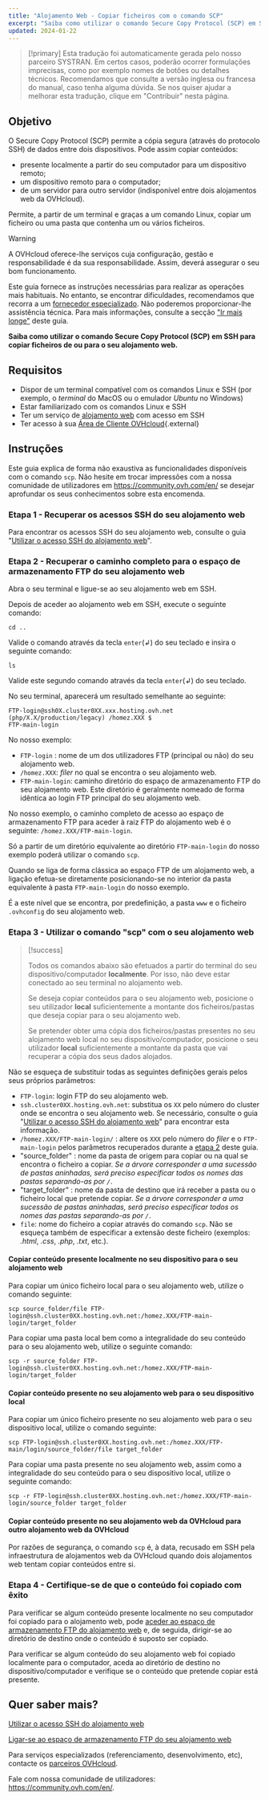 ```yaml
---
title: "Alojamento Web - Copiar ficheiros com o comando SCP"
excerpt: "Saiba como utilizar o comando Secure Copy Protocol (SCP) em SSH para copiar ficheiros de ou para o seu alojamento web"
updated: 2024-01-22
---
```


> [!primary]
> Esta tradução foi automaticamente gerada pelo nosso parceiro SYSTRAN. Em certos casos, poderão ocorrer formulações imprecisas, como por exemplo nomes de botões ou detalhes técnicos. Recomendamos que consulte a versão inglesa ou francesa do manual, caso tenha alguma dúvida. Se nos quiser ajudar a melhorar esta tradução, clique em "Contribuir" nesta página.
>

## Objetivo

O Secure Copy Protocol (SCP) permite a cópia segura (através do protocolo SSH) de dados entre dois dispositivos. Pode assim copiar conteúdos:

- presente localmente a partir do seu computador para um dispositivo remoto;
- um dispositivo remoto para o computador;
- de um servidor para outro servidor (indisponível entre dois alojamentos web da OVHcloud).

Permite, a partir de um terminal e graças a um comando Linux, copiar um ficheiro ou uma pasta que contenha um ou vários ficheiros.

> [!warning]
>
> A OVHcloud oferece-lhe serviços cuja configuração, gestão e responsabilidade é da sua responsabilidade. Assim, deverá assegurar o seu bom funcionamento.
> 
> Este guia fornece as instruções necessárias para realizar as operações mais habituais. No entanto, se encontrar dificuldades, recomendamos que recorra a um [fornecedor especializado](https://partner.ovhcloud.com/pt/directory/). Não poderemos proporcionar-lhe assistência técnica. Para mais informações, consulte a secção ["Ir mais longe"](#go-further) deste guia.
>

**Saiba como utilizar o comando Secure Copy Protocol (SCP) em SSH para copiar ficheiros de ou para o seu alojamento web.**

## Requisitos

- Dispor de um terminal compatível com os comandos Linux e SSH (por exemplo, o *terminal* do MacOS ou o emulador *Ubuntu* no Windows)
- Estar familiarizado com os comandos Linux e SSH
- Ter um serviço de [alojamento web](https://www.ovhcloud.com/pt/web-hosting/) com acesso em SSH
- Ter acesso à sua [Área de Cliente OVHcloud](https://www.ovh.com/auth/?action=gotomanager&from=https://www.ovh.pt/&ovhSubsidiary=pt){.external}

## Instruções

Este guia explica de forma não exaustiva as funcionalidades disponíveis com o comando `scp`. Não hesite em trocar impressões com a nossa comunidade de utilizadores em <https://community.ovh.com/en/> se desejar aprofundar os seus conhecimentos sobre esta encomenda.

### Etapa 1 - Recuperar os acessos SSH do seu alojamento web

Para encontrar os acessos SSH do seu alojamento web, consulte o guia "[Utilizar o acesso SSH do alojamento web](/pages/web_cloud/web_hosting/ssh_on_webhosting)".

### Etapa 2 - Recuperar o caminho completo para o espaço de armazenamento FTP do seu alojamento web<a name="step2"></a>

Abra o seu terminal e ligue-se ao seu alojamento web em SSH.

Depois de aceder ao alojamento web em SSH, execute o seguinte comando: 

```ssh
cd ..
```

Valide o comando através da tecla `enter`(↲) do seu teclado e insira o seguinte comando:

```ssh
ls
```

Valide este segundo comando através da tecla `enter`(↲) do seu teclado.

No seu terminal, aparecerá um resultado semelhante ao seguinte:

```ssh
FTP-login@ssh0X.cluster0XX.xxx.hosting.ovh.net (php/X.X/production/legacy) /homez.XXX $
FTP-main-login
```

No nosso exemplo:

- `FTP-login` : nome de um dos utilizadores FTP (principal ou não) do seu alojamento web.
- `/homez.XXX`: *filer* no qual se encontra o seu alojamento web.
- `FTP-main-login`: caminho diretório do espaço de armazenamento FTP do seu alojamento web. Este diretório é geralmente nomeado de forma idêntica ao login FTP principal do seu alojamento web.

No nosso exemplo, o caminho completo de acesso ao espaço de armazenamento FTP para aceder à raiz FTP do alojamento web é o seguinte: `/homez.XXX/FTP-main-login`.

Só a partir de um diretório equivalente ao diretório `FTP-main-login` do nosso exemplo poderá utilizar o comando `scp`.

Quando se liga de forma clássica ao espaço FTP de um alojamento web, a ligação efetua-se diretamente posicionando-se no interior da pasta equivalente à pasta `FTP-main-login` do nosso exemplo.

É a este nível que se encontra, por predefinição, a pasta `www` e o ficheiro `.ovhconfig` do seu alojamento web.

### Etapa 3 - Utilizar o comando "scp" com o seu alojamento web

> [!success]
>
> Todos os comandos abaixo são efetuados a partir do terminal do seu dispositivo/computador **localmente**. Por isso, não deve estar conectado ao seu terminal no alojamento web.
>
> Se deseja copiar conteúdos para o seu alojamento web, posicione o seu utilizador **local** suficientemente a montante dos ficheiros/pastas que deseja copiar para o seu alojamento web.
>
> Se pretender obter uma cópia dos ficheiros/pastas presentes no seu alojamento web local no seu dispositivo/computador, posicione o seu utilizador **local** suficientemente a montante da pasta que vai recuperar a cópia dos seus dados alojados.
>

Não se esqueça de substituir todas as seguintes definições gerais pelos seus próprios parâmetros:

- `FTP-login`: login FTP do seu alojamento web.
- `ssh.cluster0XX.hosting.ovh.net`: substitua os `XX` pelo número do cluster onde se encontra o seu alojamento web. Se necessário, consulte o guia "[Utilizar o acesso SSH do alojamento web](/pages/web_cloud/web_hosting/ssh_on_webhosting)" para encontrar esta informação.
- `/homez.XXX/FTP-main-login/` : altere os `XXX` pelo número do *filer* e o `FTP-main-login` pelos parâmetros recuperados durante a [etapa 2](#step2) deste guia.
- "source_folder" : nome da pasta de origem para copiar ou na qual se encontra o ficheiro a copiar. *Se a árvore corresponder a uma sucessão de pastas aninhadas, será preciso especificar todos os nomes das pastas separando-as por `/`*.
- "target_folder" : nome da pasta de destino que irá receber a pasta ou o ficheiro local que pretende copiar. *Se a árvore corresponder a uma sucessão de pastas aninhadas, será preciso especificar todos os nomes das pastas separando-as por `/`*.
- `file`: nome do ficheiro a copiar através do comando `scp`. Não se esqueça também de especificar a extensão deste ficheiro (exemplos: *.html*, *.css*, *.php*, *.txt*, etc.).

#### Copiar conteúdo presente localmente no seu dispositivo para o seu alojamento web

Para copiar um único ficheiro local para o seu alojamento web, utilize o comando seguinte:

```ssh
scp source_folder/file FTP-login@ssh.cluster0XX.hosting.ovh.net:/homez.XXX/FTP-main-login/target_folder
```

Para copiar uma pasta local bem como a integralidade do seu conteúdo para o seu alojamento web, utilize o seguinte comando:

```ssh
scp -r source_folder FTP-login@ssh.cluster0XX.hosting.ovh.net:/homez.XXX/FTP-main-login/target_folder 
```

#### Copiar conteúdo presente no seu alojamento web para o seu dispositivo local

Para copiar um único ficheiro presente no seu alojamento web para o seu dispositivo local, utilize o comando seguinte:

```ssh
scp FTP-login@ssh.cluster0XX.hosting.ovh.net:/homez.XXX/FTP-main/login/source_folder/file target_folder 
```

Para copiar uma pasta presente no seu alojamento web, assim como a integralidade do seu conteúdo para o seu dispositivo local, utilize o seguinte comando:

```ssh
scp -r FTP-login@ssh.cluster0XX.hosting.ovh.net:/homez.XXX/FTP-main-login/source_folder target_folder
```

#### Copiar conteúdo presente no seu alojamento web da OVHcloud para outro alojamento web da OVHcloud

Por razões de segurança, o comando `scp` é, à data, recusado em SSH pela infraestrutura de alojamentos web da OVHcloud quando dois alojamentos web tentam copiar conteúdos entre si.

### Etapa 4 - Certifique-se de que o conteúdo foi copiado com êxito

Para verificar se algum conteúdo presente localmente no seu computador foi copiado para o alojamento web, pode [aceder ao espaço de armazenamento FTP do alojamento web](/pages/web_cloud/web_hosting/ftp_connection) e, de seguida, dirigir-se ao diretório de destino onde o conteúdo é suposto ser copiado.

Para verificar se algum conteúdo do seu alojamento web foi copiado localmente para o computador, aceda ao diretório de destino no dispositivo/computador e verifique se o conteúdo que pretende copiar está presente.

## Quer saber mais? <a name="go-further"></a>

[Utilizar o acesso SSH do alojamento web](/pages/web_cloud/web_hosting/ssh_on_webhosting)

[Ligar-se ao espaço de armazenamento FTP do seu alojamento web](/pages/web_cloud/web_hosting/ftp_connection)
 
Para serviços especializados (referenciamento, desenvolvimento, etc), contacte os [parceiros OVHcloud](https://partner.ovhcloud.com/pt/directory/).
 
Fale com nossa comunidade de utilizadores: <https://community.ovh.com/en/>.